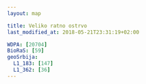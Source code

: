 ```yaml
---
layout: map

title: Veliko ratno ostrvo
last_modified_at: 2018-05-21T23:31:19+02:00

WDPA: [20704]
BioRaS: [59]
geoSrbija:
  L1_183: [147]
  L1_362: [36]
---
```

